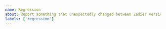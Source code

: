 ```yaml
---
name: Regression
about: Report something that unexpectedly changed between Zadier versions.
labels: ['regression']
---
```

